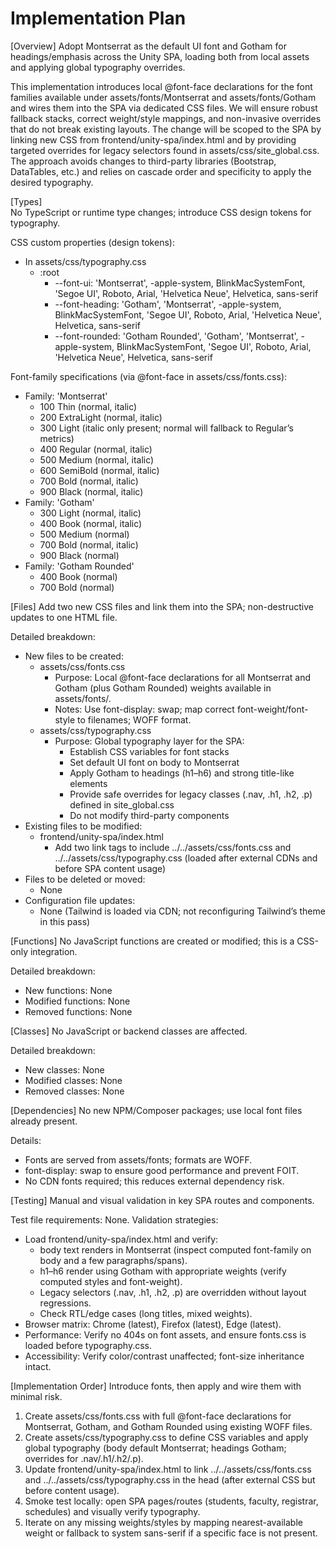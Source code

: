 # Implementation Plan

[Overview]
Adopt Montserrat as the default UI font and Gotham for headings/emphasis across the Unity SPA, loading both from local assets and applying global typography overrides.

This implementation introduces local @font-face declarations for the font families available under assets/fonts/Montserrat and assets/fonts/Gotham and wires them into the SPA via dedicated CSS files. We will ensure robust fallback stacks, correct weight/style mappings, and non-invasive overrides that do not break existing layouts. The change will be scoped to the SPA by linking new CSS from frontend/unity-spa/index.html and by providing targeted overrides for legacy selectors found in assets/css/site_global.css. The approach avoids changes to third-party libraries (Bootstrap, DataTables, etc.) and relies on cascade order and specificity to apply the desired typography.

[Types]  
No TypeScript or runtime type changes; introduce CSS design tokens for typography.

CSS custom properties (design tokens):
- In assets/css/typography.css
  - :root
    - --font-ui: 'Montserrat', -apple-system, BlinkMacSystemFont, 'Segoe UI', Roboto, Arial, 'Helvetica Neue', Helvetica, sans-serif
    - --font-heading: 'Gotham', 'Montserrat', -apple-system, BlinkMacSystemFont, 'Segoe UI', Roboto, Arial, 'Helvetica Neue', Helvetica, sans-serif
    - --font-rounded: 'Gotham Rounded', 'Gotham', 'Montserrat', -apple-system, BlinkMacSystemFont, 'Segoe UI', Roboto, Arial, 'Helvetica Neue', Helvetica, sans-serif

Font-family specifications (via @font-face in assets/css/fonts.css):
- Family: 'Montserrat'
  - 100 Thin (normal, italic)
  - 200 ExtraLight (normal, italic)
  - 300 Light (italic only present; normal will fallback to Regular’s metrics)
  - 400 Regular (normal, italic)
  - 500 Medium (normal, italic)
  - 600 SemiBold (normal, italic)
  - 700 Bold (normal, italic)
  - 900 Black (normal, italic)
- Family: 'Gotham'
  - 300 Light (normal, italic)
  - 400 Book (normal, italic)
  - 500 Medium (normal)
  - 700 Bold (normal, italic)
  - 900 Black (normal)
- Family: 'Gotham Rounded'
  - 400 Book (normal)
  - 700 Bold (normal)

[Files]
Add two new CSS files and link them into the SPA; non-destructive updates to one HTML file.

Detailed breakdown:
- New files to be created:
  - assets/css/fonts.css
    - Purpose: Local @font-face declarations for all Montserrat and Gotham (plus Gotham Rounded) weights available in assets/fonts/.
    - Notes: Use font-display: swap; map correct font-weight/font-style to filenames; WOFF format.
  - assets/css/typography.css
    - Purpose: Global typography layer for the SPA:
      - Establish CSS variables for font stacks
      - Set default UI font on body to Montserrat
      - Apply Gotham to headings (h1–h6) and strong title-like elements
      - Provide safe overrides for legacy classes (.nav, .h1, .h2, .p) defined in site_global.css
      - Do not modify third-party components
- Existing files to be modified:
  - frontend/unity-spa/index.html
    - Add two link tags to include ../../assets/css/fonts.css and ../../assets/css/typography.css (loaded after external CDNs and before SPA content usage)
- Files to be deleted or moved:
  - None
- Configuration file updates:
  - None (Tailwind is loaded via CDN; not reconfiguring Tailwind’s theme in this pass)

[Functions]
No JavaScript functions are created or modified; this is a CSS-only integration.

Detailed breakdown:
- New functions: None
- Modified functions: None
- Removed functions: None

[Classes]
No JavaScript or backend classes are affected.

Detailed breakdown:
- New classes: None
- Modified classes: None
- Removed classes: None

[Dependencies]
No new NPM/Composer packages; use local font files already present.

Details:
- Fonts are served from assets/fonts; formats are WOFF.
- font-display: swap to ensure good performance and prevent FOIT.
- No CDN fonts required; this reduces external dependency risk.

[Testing]
Manual and visual validation in key SPA routes and components.

Test file requirements: None. Validation strategies:
- Load frontend/unity-spa/index.html and verify:
  - body text renders in Montserrat (inspect computed font-family on body and a few paragraphs/spans).
  - h1–h6 render using Gotham with appropriate weights (verify computed styles and font-weight).
  - Legacy selectors (.nav, .h1, .h2, .p) are overridden without layout regressions.
  - Check RTL/edge cases (long titles, mixed weights).
- Browser matrix: Chrome (latest), Firefox (latest), Edge (latest).
- Performance: Verify no 404s on font assets, and ensure fonts.css is loaded before typography.css.
- Accessibility: Verify color/contrast unaffected; font-size inheritance intact.

[Implementation Order]
Introduce fonts, then apply and wire them with minimal risk.

1) Create assets/css/fonts.css with full @font-face declarations for Montserrat, Gotham, and Gotham Rounded using existing WOFF files.
2) Create assets/css/typography.css to define CSS variables and apply global typography (body default Montserrat; headings Gotham; overrides for .nav/.h1/.h2/.p).
3) Update frontend/unity-spa/index.html to link ../../assets/css/fonts.css and ../../assets/css/typography.css in the head (after external CSS but before content usage).
4) Smoke test locally: open SPA pages/routes (students, faculty, registrar, schedules) and visually verify typography.
5) Iterate on any missing weights/styles by mapping nearest-available weight or fallback to system sans-serif if a specific face is not present.
